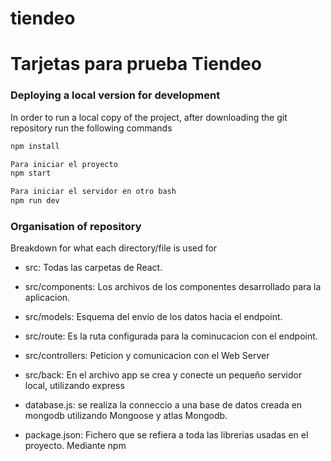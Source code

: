 # tiendeo

Tarjetas para prueba Tiendeo
========

### Deploying a local version for development
In order to run a local copy of the project, after downloading the git repository run the following commands
```bash
npm install

Para iniciar el proyecto
npm start

Para iniciar el servidor en otro bash
npm run dev
```

### Organisation of repository
Breakdown for what each directory/file is used for
* src: Todas las carpetas de React.
* src/components: Los archivos de los componentes desarrollado para la aplicacion.
* src/models: Esquema del envio de los datos hacia el endpoint.
* src/route: Es la ruta configurada para la cominucacion con el endpoint.
* src/controllers: Peticion y comunicacion con el Web Server
* src/back: En el archivo app se crea y conecte un pequeño servidor local, utilizando express
* database.js: se realiza la conneccio a una base de datos creada en mongodb utilizando Mongoose y atlas Mongodb.

* package.json: Fichero que se refiera a toda las librerias usadas en el proyecto. Mediante npm
